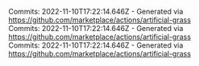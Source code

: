 Commits: 2022-11-10T17:22:14.646Z - Generated via https://github.com/marketplace/actions/artificial-grass
<br>
Commits: 2022-11-10T17:22:14.646Z - Generated via https://github.com/marketplace/actions/artificial-grass
<br>
Commits: 2022-11-10T17:22:14.646Z - Generated via https://github.com/marketplace/actions/artificial-grass
<br>
